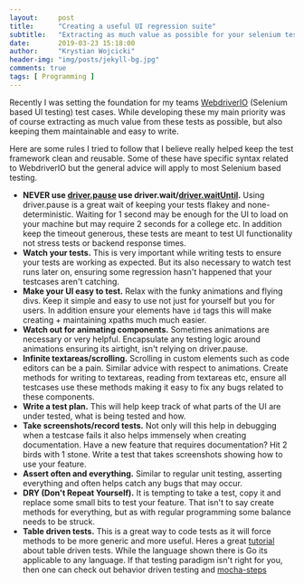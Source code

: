 ```yaml
---
layout:     post
title:      "Creating a useful UI regression suite"
subtitle:   "Extracting as much value as possible for your selenium testsuite"
date:       2019-03-23 15:18:00
author:     "Krystian Wojcicki"
header-img: "img/posts/jekyll-bg.jpg"	
comments: true
tags: [ Programming ]
---
```


Recently I was setting the foundation for my teams [WebdriverIO](https://webdriver.io/) (Selenium based UI testing) test cases. While developing these my main priority was of course extracting as much value from these tests as possible, but also keeping them maintainable and easy to write.

Here are some rules I tried to follow that I believe really helped keep the test framework clean and reusable. Some of these have specific syntax related to WebdriverIO but the general advice will apply to most Selenium based testing.


* **NEVER use [driver.pause](https://webdriver.io/docs/api/browser/pause.html) use driver.wait/[driver.waitUntil](https://webdriver.io/docs/api/browser/waitUntil.html).** Using driver.pause is a great wait of keeping your tests flakey and none-deterministic. Waiting for 1 second may be enough for the UI to load on your machine but may require 2 seconds for a college etc. In addition keep the timeout generous, these tests are meant to test UI functionality not stress tests or backend response times.
* **Watch your tests.** This is very important while writing tests to ensure your tests are working as expected. But its also necessary to watch test runs later on, ensuring some regression hasn't happened that your testcases aren't catching.
* **Make your UI easy to test.** Relax with the funky animations and flying divs. Keep it simple and easy to use not just for yourself but you for users. In addition ensure your elements have ```id``` tags this will make creating + maintaining xpaths much much easier.
* **Watch out for animating components.** Sometimes animations are necessary or very helpful. Encapsulate any testing logic around animations ensuring its airtight, isn't relying on driver.pause.
* **Infinite textareas/scrolling.** Scrolling in custom elements such as code editors can be a pain. Similar advice with respect to animations. Create methods for writing to textareas, reading from textareas etc, ensure all testcases use these methods making it easy to fix any bugs related to these components.
* **Write a test plan.** This will help keep track of what parts of the UI are under tested, what is being tested and how.
* **Take screenshots/record tests.** Not only will this help in debugging when a testcase fails it also helps immensely when creating documentation. Have a new feature that requires documentation? Hit 2 birds with 1 stone. Write a test that takes screenshots showing how to use your feature. 
* **Assert often and everything.** Similar to regular unit testing, asserting everything and often helps catch any bugs that may occur.
* **DRY (Don't Repeat Yourself).** It is tempting to take a test, copy it and replace some small bits to test your feature. That isn't to say create methods for everything, but as with regular programming some balance needs to be struck.
* **Table driven tests.** This is a great way to code tests as it will force methods to be more generic and more useful. Heres a great [tutorial](https://github.com/golang/go/wiki/TableDrivenTests) about table driven tests. While the language shown there is Go its applicable to any language. If that testing paradigm isn't right for you, then one can check out behavior driven testing and [mocha-steps](https://www.npmjs.com/package/mocha-steps)

